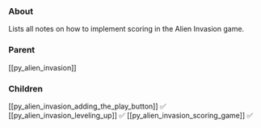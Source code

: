### About
Lists all notes on how to implement scoring in the Alien Invasion game.

### Parent
[[py_alien_invasion]]

### Children
[[py_alien_invasion_adding_the_play_button]] ✅
[[py_alien_invasion_leveling_up]] ✅
[[py_alien_invasion_scoring_game]] ✅
